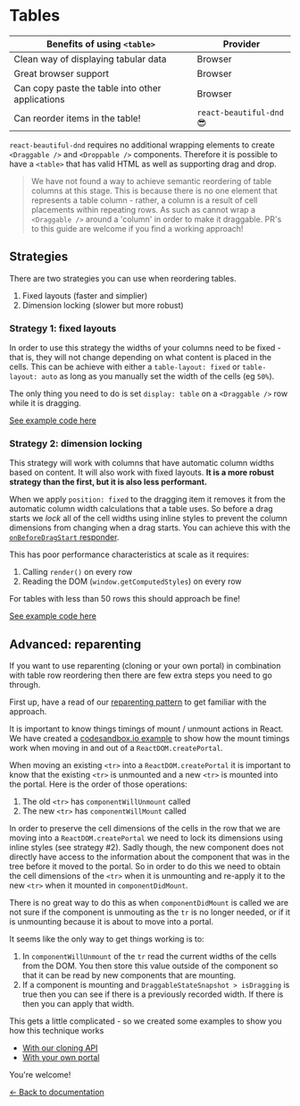 # Tables

| Benefits of using `<table>`                      | Provider                 |
| ------------------------------------------------ | ------------------------ |
| Clean way of displaying tabular data             | Browser                  |
| Great browser support                            | Browser                  |
| Can copy paste the table into other applications | Browser                  |
| Can reorder items in the table!                  | `react-beautiful-dnd` 😎 |

`react-beautiful-dnd` requires no additional wrapping elements to create `<Draggable />` and `<Droppable />` components. Therefore it is possible to have a `<table>` that has valid HTML as well as supporting drag and drop.

> We have not found a way to achieve semantic reordering of table columns at this stage. This is because there is no one element that represents a table column - rather, a column is a result of cell placements within repeating rows. As such as cannot wrap a `<Draggable />` around a 'column' in order to make it draggable. PR's to this guide are welcome if you find a working approach!

## Strategies

There are two strategies you can use when reordering tables.

1.  Fixed layouts (faster and simplier)
2.  Dimension locking (slower but more robust)

### Strategy 1: fixed layouts

In order to use this strategy the widths of your columns need to be fixed - that is, they will not change depending on what content is placed in the cells. This can be achieve with either a `table-layout: fixed` or `table-layout: auto` as long as you manually set the width of the cells (eg `50%`).

The only thing you need to do is set `display: table` on a `<Draggable />` row while it is dragging.

[See example code here](https://react-beautiful-dnd.netlify.com/?selectedKind=Tables&selectedStory=with%20fixed%20width%20columns&full=0&addons=1&stories=1&panelRight=0&addonPanel=storybook%2Factions%2Factions-panel)

### Strategy 2: dimension locking

This strategy will work with columns that have automatic column widths based on content. It will also work with fixed layouts. **It is a more robust strategy than the first, but it is also less performant.**

When we apply `position: fixed` to the dragging item it removes it from the automatic column width calculations that a table uses. So before a drag starts we _lock_ all of the cell widths using inline styles to prevent the column dimensions from changing when a drag starts. You can achieve this with the [`onBeforeDragStart` responder](/docs/guides/responders.md).

This has poor performance characteristics at scale as it requires:

1.  Calling `render()` on every row
2.  Reading the DOM (`window.getComputedStyles`) on every row

For tables with less than 50 rows this should approach be fine!

[See example code here](https://react-beautiful-dnd.netlify.com/?selectedKind=Tables&selectedStory=with%20dimension%20locking&full=0&addons=1&stories=1&panelRight=0&addonPanel=storybook%2Factions%2Factions-panel)

## Advanced: reparenting

If you want to use reparenting (cloning or your own portal) in combination with table row reordering then there are few extra steps you need to go through.

First up, have a read of our [reparenting pattern](/docs/patterns/reparenting.md) to get familiar with the approach.

It is important to know things timings of mount / unmount actions in React. We have created a [codesandbox.io example](https://codesandbox.io/s/nkl52y1wn0) to show how the mount timings work when moving in and out of a `ReactDOM.createPortal`.

When moving an existing `<tr>` into a `ReactDOM.createPortal` it is important to know that the existing `<tr>` is unmounted and a new `<tr>` is mounted into the portal. Here is the order of those operations:

1.  The old `<tr>` has `componentWillUnmount` called
2.  The new `<tr>` has `componentWillMount` called

In order to preserve the cell dimensions of the cells in the row that we are moving into a `ReactDOM.createPortal` we need to lock its dimensions using inline styles (see strategy #2). Sadly though, the new component does not directly have access to the information about the component that was in the tree before it moved to the portal. So in order to do this we need to obtain the cell dimensions of the `<tr>` when it is unmounting and re-apply it to the new `<tr>` when it mounted in `componentDidMount`.

There is no great way to do this as when `componentDidMount` is called we are not sure if the component is unmouting as the `tr` is no longer needed, or if it is unmounting because it is about to move into a portal.

It seems like the only way to get things working is to:

1.  In `componentWillUnmount` of the `tr` read the current widths of the cells from the DOM. You then store this value outside of the component so that it can be read by new components that are mounting.
2.  If a component is mounting and `DraggableStateSnapshot > isDragging` is true then you can see if there is a previously recorded width. If there is then you can apply that width.

This gets a little complicated - so we created some examples to show you how this technique works

- [With our cloning API](https://react-beautiful-dnd.netlify.com/?path=/story/tables--with-clone)
- [With your own portal](https://react-beautiful-dnd.netlify.com/?path=/story/tables--with-portal)

You're welcome!

[← Back to documentation](/README.md#documentation-)
